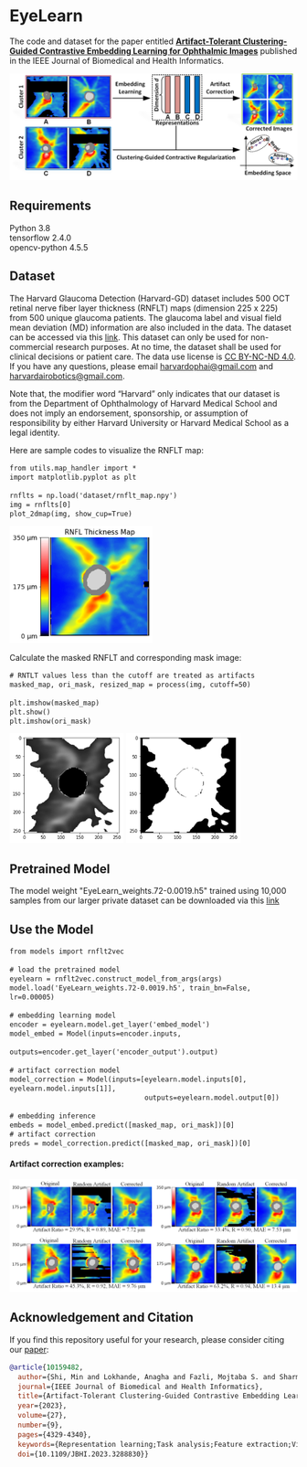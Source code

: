# EyeLearn

The code and dataset for the paper entitled [**Artifact-Tolerant Clustering-Guided Contrastive Embedding Learning for Ophthalmic Images**](https://ieeexplore.ieee.org/document/10159482) published in the IEEE Journal of Biomedical and Health Informatics.

<img src="imgs/Fig1.png" width="700">

## Requirements
Python 3.8 <br/>
tensorflow 2.4.0 <br/>
opencv-python 4.5.5

## Dataset

The Harvard Glaucoma Detection (Harvard-GD) dataset includes 500 OCT retinal nerve fiber layer thickness (RNFLT) maps (dimension 225 x 225) from 500 unique glaucoma patients. The glaucoma label and visual field mean deviation (MD) information are also included in the data. The dataset can be accessed via this [link](https://drive.google.com/drive/folders/1-8NIRenXBy8sNxWUV8DMV6HNu2VX5H4u?usp=drive_link). This dataset can only be used for non-commercial research purposes. At no time, the dataset shall be used for clinical decisions or patient care. The data use license is [CC BY-NC-ND 4.0](https://creativecommons.org/licenses/by-nc-nd/4.0/). If you have any questions, please email <harvardophai@gmail.com> and <harvardairobotics@gmail.com>.

Note that, the modifier word “Harvard” only indicates that our dataset is from the Department of Ophthalmology of Harvard Medical School and does not imply an endorsement, sponsorship, or assumption of responsibility by either Harvard University or Harvard Medical School as a legal identity.

Here are sample codes to visualize the RNFLT map:
````
from utils.map_handler import *
import matplotlib.pyplot as plt

rnflts = np.load('dataset/rnflt_map.npy')
img = rnflts[0]
plot_2dmap(img, show_cup=True)
````
<img src="imgs/Fig2.png" width="250">

Calculate the masked RNFLT and corresponding mask image:
````
# RNTLT values less than the cutoff are treated as artifacts
masked_map, ori_mask, resized_map = process(img, cutoff=50)

plt.imshow(masked_map)
plt.show()
plt.imshow(ori_mask)
````
<img src="imgs/masked_map.png" width="200">
<img src="imgs/ori_mask.png" width="200">

## Pretrained Model
The model weight "EyeLearn_weights.72-0.0019.h5" trained using 10,000 samples from our larger private dataset can be downloaded via this [link](https://ophai.hms.harvard.edu/datasets/harvard-gd500/)


## Use the Model
````
from models import rnflt2vec

# load the pretrained model
eyelearn = rnflt2vec.construct_model_from_args(args)
model.load('EyeLearn_weights.72-0.0019.h5', train_bn=False, lr=0.00005)

# embedding learning model
encoder = eyelearn.model.get_layer('embed_model')
model_embed = Model(inputs=encoder.inputs, 
                    outputs=encoder.get_layer('encoder_output').output)
                    
# artifact correction model                   
model_correction = Model(inputs=[eyelearn.model.inputs[0], eyelearn.model.inputs[1]],
                                 outputs=eyelearn.model.output[0])
                                 
# embedding inference
embeds = model_embed.predict([masked_map, ori_mask])[0] 
# artifact correction
preds = model_correction.predict([masked_map, ori_mask])[0]
````

#### Artifact correction examples: <br />
<img src="imgs/example.png" width="800">

## Acknowledgement and Citation


If you find this repository useful for your research, please consider citing our [paper](https://ieeexplore.ieee.org/abstract/document/10159482):

```bibtex
@article{10159482,
  author={Shi, Min and Lokhande, Anagha and Fazli, Mojtaba S. and Sharma, Vishal and Tian, Yu and Luo, Yan and Pasquale, Louis R. and Elze, Tobias and Boland, Michael V. and Zebardast, Nazlee and Friedman, David S. and Shen, Lucy Q. and Wang, Mengyu},
  journal={IEEE Journal of Biomedical and Health Informatics}, 
  title={Artifact-Tolerant Clustering-Guided Contrastive Embedding Learning for Ophthalmic Images in Glaucoma}, 
  year={2023},
  volume={27},
  number={9},
  pages={4329-4340},
  keywords={Representation learning;Task analysis;Feature extraction;Visualization;Optical distortion;Image segmentation;Retina;Artifact correction;glaucoma;ophthalmic image;representation learning;RNFLT map},
  doi={10.1109/JBHI.2023.3288830}}
```

